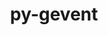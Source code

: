 ---
title: "py-gevent"
layout: cache
categories: [package, develop-2024-11-10]
meta: {"versions": ["23.7.0"], "compilers": ["gcc@=11.1.0", "gcc@=11.4.0", "gcc@=9.4.0", "oneapi@=2024.2.1"], "oss": ["ubuntu20.04", "ubuntu22.04"], "platforms": ["linux"], "targets": ["neoverse_v1", "neoverse_v2", "ppc64le", "x86_64_v3"], "stacks": ["data-vis-sdk", "e4s", "e4s-neoverse-v2", "e4s-neoverse_v1", "e4s-oneapi", "e4s-power", "root"], "num_specs": 14, "num_specs_by_stack": {"root": 14, "e4s-power": 2, "data-vis-sdk": 2, "e4s-neoverse_v1": 2, "e4s-neoverse-v2": 2, "e4s": 3, "e4s-oneapi": 3}}
spec_details: [{"hash": "ie7nv3rzhjsnmg5i7mrwuwp2pfeaxaqj", "compiler": "gcc@=9.4.0", "versions": ["23.7.0"], "os": "ubuntu20.04", "platform": "linux", "target": "ppc64le", "variants": ["build_system=python_pip", "patches=2d19534"], "stacks": ["root", "e4s-power"], "size": "-", "tarball": "https://binaries.spack.io/develop-2024-11-10/build_cache/linux-ubuntu20.04-ppc64le/gcc-9.4.0/py-gevent-23.7.0/linux-ubuntu20.04-ppc64le-gcc-9.4.0-py-gevent-23.7.0-ie7nv3rzhjsnmg5i7mrwuwp2pfeaxaqj.spack"}, {"hash": "7b6mmyrjrtayynwyvhi5yhsltmgqjiy2", "compiler": "gcc@=9.4.0", "versions": ["23.7.0"], "os": "ubuntu20.04", "platform": "linux", "target": "ppc64le", "variants": ["build_system=python_pip", "patches=2d19534"], "stacks": ["root", "e4s-power"], "size": "-", "tarball": "https://binaries.spack.io/develop-2024-11-10/build_cache/linux-ubuntu20.04-ppc64le/gcc-9.4.0/py-gevent-23.7.0/linux-ubuntu20.04-ppc64le-gcc-9.4.0-py-gevent-23.7.0-7b6mmyrjrtayynwyvhi5yhsltmgqjiy2.spack"}, {"hash": "jpscctl6r7rgo2edtzc7syl6e3pjrnid", "compiler": "gcc@=11.1.0", "versions": ["23.7.0"], "os": "ubuntu20.04", "platform": "linux", "target": "x86_64_v3", "variants": ["build_system=python_pip", "patches=2d19534"], "stacks": ["data-vis-sdk", "root"], "size": "-", "tarball": "https://binaries.spack.io/develop-2024-11-10/build_cache/linux-ubuntu20.04-x86_64_v3/gcc-11.1.0/py-gevent-23.7.0/linux-ubuntu20.04-x86_64_v3-gcc-11.1.0-py-gevent-23.7.0-jpscctl6r7rgo2edtzc7syl6e3pjrnid.spack"}, {"hash": "wlrznyw5gisuy4i5zmzlwk2fuub5hql2", "compiler": "gcc@=11.1.0", "versions": ["23.7.0"], "os": "ubuntu20.04", "platform": "linux", "target": "x86_64_v3", "variants": ["build_system=python_pip", "patches=2d19534"], "stacks": ["data-vis-sdk", "root"], "size": "-", "tarball": "https://binaries.spack.io/develop-2024-11-10/build_cache/linux-ubuntu20.04-x86_64_v3/gcc-11.1.0/py-gevent-23.7.0/linux-ubuntu20.04-x86_64_v3-gcc-11.1.0-py-gevent-23.7.0-wlrznyw5gisuy4i5zmzlwk2fuub5hql2.spack"}, {"hash": "rwbbeg4vbex4uueciwlaq3nj5wlcaork", "compiler": "gcc@=11.4.0", "versions": ["23.7.0"], "os": "ubuntu22.04", "platform": "linux", "target": "neoverse_v1", "variants": ["build_system=python_pip", "patches=2d19534"], "stacks": ["e4s-neoverse_v1", "root"], "size": "-", "tarball": "https://binaries.spack.io/develop-2024-11-10/build_cache/linux-ubuntu22.04-neoverse_v1/gcc-11.4.0/py-gevent-23.7.0/linux-ubuntu22.04-neoverse_v1-gcc-11.4.0-py-gevent-23.7.0-rwbbeg4vbex4uueciwlaq3nj5wlcaork.spack"}, {"hash": "q4ko65d32sdrjyp2wz3uxax2cqg34ghu", "compiler": "gcc@=11.4.0", "versions": ["23.7.0"], "os": "ubuntu22.04", "platform": "linux", "target": "neoverse_v1", "variants": ["build_system=python_pip", "patches=2d19534"], "stacks": ["e4s-neoverse_v1", "root"], "size": "-", "tarball": "https://binaries.spack.io/develop-2024-11-10/build_cache/linux-ubuntu22.04-neoverse_v1/gcc-11.4.0/py-gevent-23.7.0/linux-ubuntu22.04-neoverse_v1-gcc-11.4.0-py-gevent-23.7.0-q4ko65d32sdrjyp2wz3uxax2cqg34ghu.spack"}, {"hash": "f2lq4zekfturepvc4mz3kaczbe5cp6ja", "compiler": "gcc@=11.4.0", "versions": ["23.7.0"], "os": "ubuntu22.04", "platform": "linux", "target": "neoverse_v2", "variants": ["build_system=python_pip", "patches=2d19534"], "stacks": ["root", "e4s-neoverse-v2"], "size": "-", "tarball": "https://binaries.spack.io/develop-2024-11-10/build_cache/linux-ubuntu22.04-neoverse_v2/gcc-11.4.0/py-gevent-23.7.0/linux-ubuntu22.04-neoverse_v2-gcc-11.4.0-py-gevent-23.7.0-f2lq4zekfturepvc4mz3kaczbe5cp6ja.spack"}, {"hash": "523ctvi2wf7peml6qn4474twvmpl6ykf", "compiler": "gcc@=11.4.0", "versions": ["23.7.0"], "os": "ubuntu22.04", "platform": "linux", "target": "neoverse_v2", "variants": ["build_system=python_pip", "patches=2d19534"], "stacks": ["root", "e4s-neoverse-v2"], "size": "-", "tarball": "https://binaries.spack.io/develop-2024-11-10/build_cache/linux-ubuntu22.04-neoverse_v2/gcc-11.4.0/py-gevent-23.7.0/linux-ubuntu22.04-neoverse_v2-gcc-11.4.0-py-gevent-23.7.0-523ctvi2wf7peml6qn4474twvmpl6ykf.spack"}, {"hash": "fw2ffiwhjrsby5xlfl2raxfnguncljz3", "compiler": "gcc@=11.4.0", "versions": ["23.7.0"], "os": "ubuntu22.04", "platform": "linux", "target": "x86_64_v3", "variants": ["build_system=python_pip", "patches=2d19534"], "stacks": ["root", "e4s"], "size": "-", "tarball": "https://binaries.spack.io/develop-2024-11-10/build_cache/linux-ubuntu22.04-x86_64_v3/gcc-11.4.0/py-gevent-23.7.0/linux-ubuntu22.04-x86_64_v3-gcc-11.4.0-py-gevent-23.7.0-fw2ffiwhjrsby5xlfl2raxfnguncljz3.spack"}, {"hash": "vxuevlaqa6uipy6yatezopp6eej43zk6", "compiler": "gcc@=11.4.0", "versions": ["23.7.0"], "os": "ubuntu22.04", "platform": "linux", "target": "x86_64_v3", "variants": ["build_system=python_pip", "patches=2d19534"], "stacks": ["root", "e4s"], "size": "-", "tarball": "https://binaries.spack.io/develop-2024-11-10/build_cache/linux-ubuntu22.04-x86_64_v3/gcc-11.4.0/py-gevent-23.7.0/linux-ubuntu22.04-x86_64_v3-gcc-11.4.0-py-gevent-23.7.0-vxuevlaqa6uipy6yatezopp6eej43zk6.spack"}, {"hash": "64kfj7i6bkojr7tkniauy4pj2viijabe", "compiler": "gcc@=11.4.0", "versions": ["23.7.0"], "os": "ubuntu22.04", "platform": "linux", "target": "x86_64_v3", "variants": ["build_system=python_pip", "patches=2d19534"], "stacks": ["root", "e4s"], "size": "-", "tarball": "https://binaries.spack.io/develop-2024-11-10/build_cache/linux-ubuntu22.04-x86_64_v3/gcc-11.4.0/py-gevent-23.7.0/linux-ubuntu22.04-x86_64_v3-gcc-11.4.0-py-gevent-23.7.0-64kfj7i6bkojr7tkniauy4pj2viijabe.spack"}, {"hash": "layr6eukc6ubyxvbb4qal3f2l7v3c6z6", "compiler": "oneapi@=2024.2.1", "versions": ["23.7.0"], "os": "ubuntu22.04", "platform": "linux", "target": "x86_64_v3", "variants": ["build_system=python_pip", "patches=2d19534"], "stacks": ["root", "e4s-oneapi"], "size": "-", "tarball": "https://binaries.spack.io/develop-2024-11-10/build_cache/linux-ubuntu22.04-x86_64_v3/oneapi-2024.2.1/py-gevent-23.7.0/linux-ubuntu22.04-x86_64_v3-oneapi-2024.2.1-py-gevent-23.7.0-layr6eukc6ubyxvbb4qal3f2l7v3c6z6.spack"}, {"hash": "r5ipcpohtwjscrhuhceqqvhxnusi6rkr", "compiler": "oneapi@=2024.2.1", "versions": ["23.7.0"], "os": "ubuntu22.04", "platform": "linux", "target": "x86_64_v3", "variants": ["build_system=python_pip", "patches=2d19534"], "stacks": ["root", "e4s-oneapi"], "size": "-", "tarball": "https://binaries.spack.io/develop-2024-11-10/build_cache/linux-ubuntu22.04-x86_64_v3/oneapi-2024.2.1/py-gevent-23.7.0/linux-ubuntu22.04-x86_64_v3-oneapi-2024.2.1-py-gevent-23.7.0-r5ipcpohtwjscrhuhceqqvhxnusi6rkr.spack"}, {"hash": "htyl3drspj3yfguizpzf5nt27yymtmee", "compiler": "oneapi@=2024.2.1", "versions": ["23.7.0"], "os": "ubuntu22.04", "platform": "linux", "target": "x86_64_v3", "variants": ["build_system=python_pip", "patches=2d19534"], "stacks": ["root", "e4s-oneapi"], "size": "-", "tarball": "https://binaries.spack.io/develop-2024-11-10/build_cache/linux-ubuntu22.04-x86_64_v3/oneapi-2024.2.1/py-gevent-23.7.0/linux-ubuntu22.04-x86_64_v3-oneapi-2024.2.1-py-gevent-23.7.0-htyl3drspj3yfguizpzf5nt27yymtmee.spack"}]
---